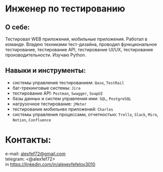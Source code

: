 # Инженер по тестированию
## О себе:
Тестировал WEB приложения, мобильные приложения. Работал в команде. Владею техниками тест-дизайна, проводил функциональное тестирование,
тестирование API, тестирование UI/UX, тестирование производительности. Изучаю Python. 

## Навыки и инструменты:
- системы управления тестированием: ``Qase``, ``TestRail``
- баг-трекинговые системы: ``Jira``
- тестирование API: ``Postman``, ``Swagger``, ``SoapUI``
- базы данных и систем управления ими: ``SQL``, ``PostgreSQL``
- нагрузочное тестирование: ``jMeter``
- тестирование мобильнвх приложений: ``Charles``
- системы управления процессами, отчетностью: ``Trello``, ``Slack``, ``Miro``, ``Notion``, ``Confluence`` 

# Контакты:
e-mail: <alexfef72@gmail.com>   
telegram: <@alexfef72>   
in https://linkedin.com/in/alexeyfefelov3010
